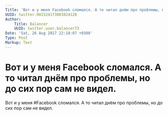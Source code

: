 ```yaml
---
Title: 'Вот и у меня Facebook сломался. А то читал днём про проблемы, но до сих пор сам не видел.'
UUID: twitter.901524173083824128
Author:
    Title: Balancer
    UUID: twitter.user.balancer73
Date: 'Sat, 26 Aug 2017 22:18:07 +0300'
Type: Post
Markup: Text
---
```


# Вот и у меня Facebook сломался. А то читал днём про проблемы, но до сих пор сам не видел.

Вот и у меня #Facebook сломался. А то читал днём про
проблемы, но до сих пор сам не видел.